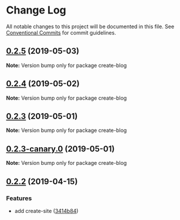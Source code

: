 # Change Log

All notable changes to this project will be documented in this file.
See [Conventional Commits](https://conventionalcommits.org) for commit guidelines.

## [0.2.5](https://github.com/egoist/saber/compare/create-blog@0.2.4...create-blog@0.2.5) (2019-05-03)

**Note:** Version bump only for package create-blog

## [0.2.4](https://github.com/egoist/saber/compare/create-blog@0.2.3...create-blog@0.2.4) (2019-05-02)

**Note:** Version bump only for package create-blog

## [0.2.3](https://github.com/egoist/saber/compare/create-blog@0.2.3-canary.0...create-blog@0.2.3) (2019-05-01)

**Note:** Version bump only for package create-blog

## [0.2.3-canary.0](https://github.com/egoist/saber/compare/create-blog@0.2.2...create-blog@0.2.3-canary.0) (2019-05-01)

**Note:** Version bump only for package create-blog

## [0.2.2](https://github.com/egoist/saber/compare/create-blog@0.2.1...create-blog@0.2.2) (2019-04-15)

### Features

- add create-site ([3414b84](https://github.com/egoist/saber/commit/3414b84))
